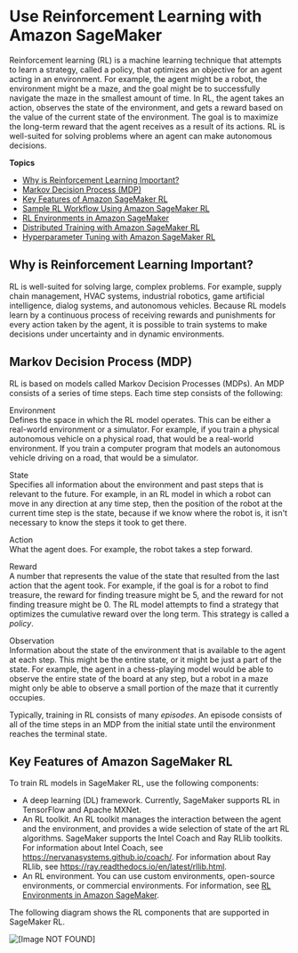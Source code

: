 # Use Reinforcement Learning with Amazon SageMaker<a name="reinforcement-learning"></a>

Reinforcement learning \(RL\) is a machine learning technique that attempts to learn a strategy, called a policy, that optimizes an objective for an agent acting in an environment\. For example, the agent might be a robot, the environment might be a maze, and the goal might be to successfully navigate the maze in the smallest amount of time\. In RL, the agent takes an action, observes the state of the environment, and gets a reward based on the value of the current state of the environment\. The goal is to maximize the long\-term reward that the agent receives as a result of its actions\. RL is well\-suited for solving problems where an agent can make autonomous decisions\.

**Topics**
+ [Why is Reinforcement Learning Important?](#rl-why)
+ [Markov Decision Process \(MDP\)](#rl-terms)
+ [Key Features of Amazon SageMaker RL](#sagemaker-rl)
+ [Sample RL Workflow Using Amazon SageMaker RL](sagemaker-rl-workflow.md)
+ [RL Environments in Amazon SageMaker](sagemaker-rl-environments.md)
+ [Distributed Training with Amazon SageMaker RL](sagemaker-rl-distributed.md)
+ [Hyperparameter Tuning with Amazon SageMaker RL](sagemaker-rl-tuning.md)

## Why is Reinforcement Learning Important?<a name="rl-why"></a>

RL is well\-suited for solving large, complex problems\. For example, supply chain management, HVAC systems, industrial robotics, game artificial intelligence, dialog systems, and autonomous vehicles\. Because RL models learn by a continuous process of receiving rewards and punishments for every action taken by the agent, it is possible to train systems to make decisions under uncertainty and in dynamic environments\.

## Markov Decision Process \(MDP\)<a name="rl-terms"></a>

RL is based on models called Markov Decision Processes \(MDPs\)\. An MDP consists of a series of time steps\. Each time step consists of the following:

Environment  
Defines the space in which the RL model operates\. This can be either a real\-world environment or a simulator\. For example, if you train a physical autonomous vehicle on a physical road, that would be a real\-world environment\. If you train a computer program that models an autonomous vehicle driving on a road, that would be a simulator\.

State  
Specifies all information about the environment and past steps that is relevant to the future\. For example, in an RL model in which a robot can move in any direction at any time step, then the position of the robot at the current time step is the state, because if we know where the robot is, it isn't necessary to know the steps it took to get there\.

Action  
What the agent does\. For example, the robot takes a step forward\.

Reward  
A number that represents the value of the state that resulted from the last action that the agent took\. For example, if the goal is for a robot to find treasure, the reward for finding treasure might be 5, and the reward for not finding treasure might be 0\. The RL model attempts to find a strategy that optimizes the cumulative reward over the long term\. This strategy is called a *policy*\.

Observation  
Information about the state of the environment that is available to the agent at each step\. This might be the entire state, or it might be just a part of the state\. For example, the agent in a chess\-playing model would be able to observe the entire state of the board at any step, but a robot in a maze might only be able to observe a small portion of the maze that it currently occupies\.

Typically, training in RL consists of many *episodes*\. An episode consists of all of the time steps in an MDP from the initial state until the environment reaches the terminal state\.

## Key Features of Amazon SageMaker RL<a name="sagemaker-rl"></a>

To train RL models in SageMaker RL, use the following components: 
+ A deep learning \(DL\) framework\. Currently, SageMaker supports RL in TensorFlow and Apache MXNet\.
+ An RL toolkit\. An RL toolkit manages the interaction between the agent and the environment, and provides a wide selection of state of the art RL algorithms\. SageMaker supports the Intel Coach and Ray RLlib toolkits\. For information about Intel Coach, see [https://nervanasystems\.github\.io/coach/](https://nervanasystems.github.io/coach/)\. For information about Ray RLlib, see [https://ray\.readthedocs\.io/en/latest/rllib\.html](https://ray.readthedocs.io/en/latest/rllib.html)\.
+ An RL environment\. You can use custom environments, open\-source environments, or commercial environments\. For information, see [RL Environments in Amazon SageMaker](sagemaker-rl-environments.md)\.

The following diagram shows the RL components that are supported in SageMaker RL\.

![\[Image NOT FOUND\]](http://docs.aws.amazon.com/sagemaker/latest/dg/images/sagemaker-rl-support.png)
